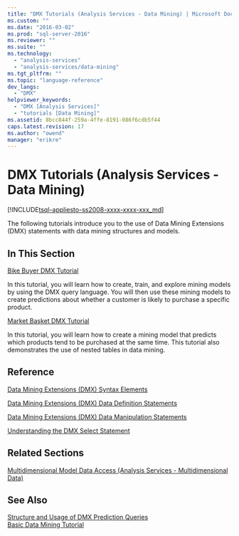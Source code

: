 ```yaml
---
title: "DMX Tutorials (Analysis Services - Data Mining) | Microsoft Docs"
ms.custom: ""
ms.date: "2016-03-02"
ms.prod: "sql-server-2016"
ms.reviewer: ""
ms.suite: ""
ms.technology: 
  - "analysis-services"
  - "analysis-services/data-mining"
ms.tgt_pltfrm: ""
ms.topic: "language-reference"
dev_langs: 
  - "DMX"
helpviewer_keywords: 
  - "DMX [Analysis Services]"
  - "tutorials [Data Mining]"
ms.assetid: 8bcc844f-259a-4ffe-8191-086f6cdb5f44
caps.latest.revision: 17
ms.author: "owend"
manager: "erikre"
---
```

# DMX Tutorials (Analysis Services - Data Mining)
[!INCLUDE[tsql-appliesto-ss2008-xxxx-xxxx-xxx_md](../database-engine/configure/windows/includes/tsql-appliesto-ss2008-xxxx-xxxx-xxx-md.md)]

  The following tutorials introduce you to the use of Data Mining Extensions (DMX) statements with data mining structures and models.  
  
## In This Section  
 [Bike Buyer DMX Tutorial](http://msdn.microsoft.com/library/4b634cc1-86dc-42ec-9804-a19292fe8448)  
  
 In this tutorial, you will learn how to create, train, and explore mining models by using the DMX query language. You will then use these mining models to create predictions about whether a customer is likely to purchase a specific product.  
  
 [Market Basket DMX Tutorial](http://msdn.microsoft.com/library/6e262a1d-c89e-4033-8368-46cf25168ef5)  
  
 In this tutorial, you will learn how to create a mining model that predicts which products tend to be purchased at the same time. This tutorial also demonstrates the use of nested tables in data mining.  
  
## Reference  
 [Data Mining Extensions &#40;DMX&#41; Syntax Elements](../dmx/data-mining-extensions-dmx-syntax-elements.md)  
  
 [Data Mining Extensions &#40;DMX&#41; Data Definition Statements](../dmx/dmx-statements-data-definition.md)  
  
 [Data Mining Extensions &#40;DMX&#41; Data Manipulation Statements](../dmx/dmx-statements-data-manipulation.md)  
  
 [Understanding the DMX Select Statement](../dmx/understanding-the-dmx-select-statement.md)  
  
## Related Sections  
 [Multidimensional Model Data Access &#40;Analysis Services - Multidimensional Data&#41;](../analysis-services/multidimensional-models/mdx/multidimensional-model-data-access-analysis-services-multidimensional-data.md)  
  
## See Also  
 [Structure and Usage of DMX Prediction Queries](../dmx/structure-and-usage-of-dmx-prediction-queries.md)   
 [Basic Data Mining Tutorial](http://msdn.microsoft.com/library/6602edb6-d160-43fb-83c8-9df5dddfeb9c)  
  
  